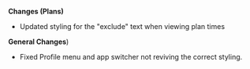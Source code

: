 **Changes (Plans)**
  - Updated styling for the "exclude" text when viewing plan times

**General Changes**)
  - Fixed Profile menu and app switcher not reviving the correct styling. 
